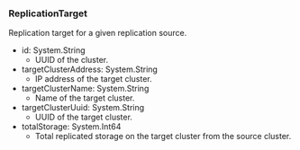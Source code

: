 ### ReplicationTarget
Replication target for a given replication source.

- id: System.String
  - UUID of the cluster.
- targetClusterAddress: System.String
  - IP address of the target cluster.
- targetClusterName: System.String
  - Name of the target cluster.
- targetClusterUuid: System.String
  - UUID of the target cluster.
- totalStorage: System.Int64
  - Total replicated storage on the target cluster from the source cluster.
